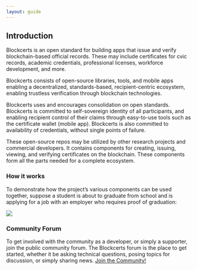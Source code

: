 ```yaml
---
layout: guide
---
```


## Introduction

Blockcerts is an open standard for building apps that issue and verify blockchain-based official records. These may include certificates for cvic records, academic credentials, professional licenses, workforce development, and more. 

Blockcerts consists of open-source libraries, tools, and mobile apps enabling a decentralized, standards-based, recipient-centric ecosystem, enabling trustless verification through blockchain technologies. 

Blockcerts uses and encourages consolidation on open standards. Blockcerts is committed to self-sovereign identity of all participants, and enabling recipient control of their claims through easy-to-use tools such as the certificate wallet (mobile app). Blockcerts is also committed to availability of credentials, without single points of failure.

These open-source repos may be utilized by other research projects and commercial developers. It contains components for creating, issuing, viewing, and verifying certificates on the blockchain. These components form all the parts needed for a complete ecosystem.

### How it works

To demonstrate how the project’s various components can be used together, suppose a student is about to graduate from school and is applying for a job with an employer who requires proof of graduation:

![](/assets/img/howitworks.png)

### Community Forum

To get involved with the community as a developer, or simply a supporter, join the public community forum. The Blockcerts forum is the place to get started, whether it be asking technical questions, posing topics for discussion, or simply sharing news. [Join the Community!](http://community.blockcerts.org/)



